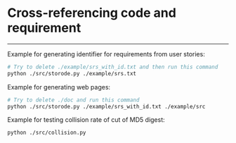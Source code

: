 # Cross-referencing code and requirement
---

Example for generating identifier for requirements from user stories:

```bash
# Try to delete ./example/srs_with_id.txt and then run this command
python ./src/storode.py ./example/srs.txt
```

Example for generating web pages:

```bash
# Try to delete ./doc and run this command
python ./src/storode.py ./example/srs_with_id.txt ./example/src
```

Example for testing collision rate of cut of MD5 digest:

```bash
python ./src/collision.py
```
